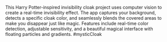 This Harry Potter-inspired invisibility cloak project uses computer vision to create a real-time invisibility effect. The app captures your background, detects a specific cloak color, and seamlessly blends the covered areas to make you disappear just like magic. Features include real-time color detection, adjustable sensitivity, and a beautiful magical interface with floating particles and gradients.
#mysticCloak
